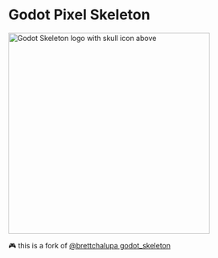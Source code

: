 # Godot Pixel Skeleton

<img alt="Godot Skeleton logo with skull icon above" src="https://user-images.githubusercontent.com/928367/222969593-82cacc81-7867-413f-b45c-69a8e67a2a59.png" width="400">
<p>🎮 this is a fork of <a href="https://github.com/brettchalupa/godot_skeleton">@brettchalupa godot_skeleton</a></p>
